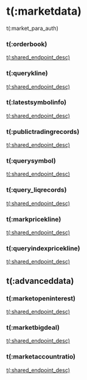 # t(:marketdata)
t(:market_para_auth)

### t(:orderbook)
<a href="/docs/inverse#t-orderbook">t(:shared_endpoint_desc)</a>

### t(:querykline)
<a href="/docs/inverse#t-querykline">t(:shared_endpoint_desc)</a>

### t(:latestsymbolinfo)
<a href="/docs/inverse#t-latestsymbolinfo">t(:shared_endpoint_desc)</a>

### t(:publictradingrecords)
<a href="/docs/inverse#t-publictradingrecords">t(:shared_endpoint_desc)</a>

### t(:querysymbol)
<a href="/docs/inverse#t-querysymbol">t(:shared_endpoint_desc)</a>

### t(:query_liqrecords)
<a href="/docs/inverse#t-query_liqrecords">t(:shared_endpoint_desc)</a>

### t(:markpricekline)
<a href="/docs/inverse#t-markpricekline">t(:shared_endpoint_desc)</a>

### t(:queryindexpricekline)
<a href="/docs/inverse#t-queryindexpricekline">t(:shared_endpoint_desc)</a>

## t(:advanceddata)
### t(:marketopeninterest)
<a href="/docs/inverse#t-marketopeninterest">t(:shared_endpoint_desc)</a>
### t(:marketbigdeal)
<a href="/docs/inverse#t-marketbigdeal">t(:shared_endpoint_desc)</a>
### t(:marketaccountratio)
<a href="/docs/inverse#t-marketaccountratio">t(:shared_endpoint_desc)</a>

